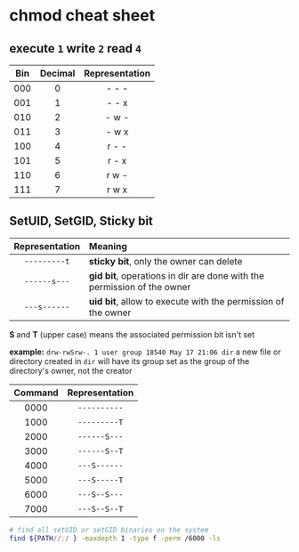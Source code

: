 # chmod cheat sheet

## execute `1` write `2` read `4`

| Bin | Decimal | Representation |
| :-: | :-: | :-: |
| 000 | 0 | -&nbsp;-&nbsp;- |
| 001 | 1 | -&nbsp;-&nbsp;x |
| 010 | 2 | -&nbsp;w&nbsp;- |
| 011 | 3 | -&nbsp;w&nbsp;x |
| 100 | 4 | r&nbsp;-&nbsp;- |
| 101 | 5 | r&nbsp;-&nbsp;x |
| 110 | 6 | r&nbsp;w&nbsp;- |
| 111 | 7 | r&nbsp;w&nbsp;x |

## SetUID, SetGID, Sticky bit

| Representation | Meaning |
| :-: |:-|
| `---------t` | **sticky bit**, only the owner can delete |
| `------s---` | **gid bit**, operations in dir are done with the permission of the owner |
| `---s------` | **uid bit**, allow to execute with the permission of the owner |

**S** and **T** (upper case) means the associated permission bit isn't set

**example:** `drw-rwSrw-. 1 user group 18540 May 17 21:06 dir` a new file or directory created in `dir` will have its group set as the group of the directory's owner, not the creator

| Command | Representation |
| :-: | :-: |
| 0000 | `----------` |
| 1000 | `---------T` | 
| 2000 | `------S---` | 
| 3000 | `------S--T` |
| 4000 | `---S------` |
| 5000 | `---S-----T` |
| 6000 | `---S--S---` |
| 7000 | `---S--S--T` |

```bash
# find all setUID or setGID binaries on the system
find ${PATH//:/ } -maxdepth 1 -type f -perm /6000 -ls
```